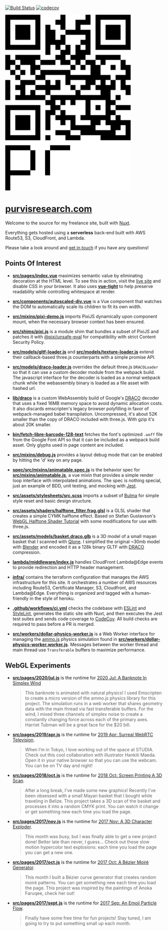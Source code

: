 [![Build Status](https://github.com/ianpurvis/purvisresearch.com/workflows/CI/badge.svg)](https://github.com/ianpurvis/purvisresearch.com)
[![codecov](https://codecov.io/gh/ianpurvis/purvisresearch.com/branch/trunk/graph/badge.svg)](https://codecov.io/gh/ianpurvis/purvisresearch.com)

[![Purvis Research](src/assets/images/qr-logo-200x280.svg)](https://purvisresearch.com)

# [purvisresearch.com](https://purvisresearch.com)

Welcome to the source for my freelance site, built with [Nuxt](https://nuxtjs.org).

Everything gets hosted using a **serverless** back-end built with AWS Route53, S3, CloudFront, and Lambda.

Please take a look around and [get in touch](mailto:ian@purvisresearch.com) if you have any questions!

## Points Of Interest

- [**src/pages/index.vue**](src/pages/index.vue#L12-L21)
  maximizes semantic value by eliminating decoration at the HTML level. To see
  this in action, visit the [live site](https://purvisresearch.com) and disable
  CSS in your browser. It also uses [**vue-tight**](https://github.com/ianpurvis/vue-tight)
  to help preserve readability while controlling whitespace at render.

- [**src/components/autoscaled-div.vue**](src/components/autoscaled-div.vue)
  is a Vue component that watches the DOM to automatically scale its children
  to fit its own width.

- [**src/mixins/pixi-demo.js**](src/mixins/pixi-demo.js#L30-L45)
  imports PixiJS dynamically upon component mount, when the necessary browser
  context has been ensured.

- [**src/shims/pixi.js**](src/shims/pixi.js) is a module shim that bundles a
  subset of PixiJS and patches it with
  [@pixi/unsafe-eval](https://github.com/pixijs/pixi.js/tree/dev/packages/unsafe-eval)
  for compatibility with strict Content Security Policy.

- [**src/models/gltf-loader.js**](src/models/gltf-loader.js) and
  [**src/models/texture-loader.js**](src/models/texture-loader.js) extend their
  callback-based three.js counterparts with a simple promise API.

- [**src/models/draco-loader.js**](src/models/draco-loader.js) overrides the
  default three.js `DRACOLoader` so that it can use a custom decoder module
  from the webpack build. The javascript interface for the decoder is loaded as
  a normal webpack chunk while the webassembly binary is loaded as a file asset
  with hashed url.

- [**lib/draco**](lib/draco) is a custom WebAssembly build of Google's
  [DRACO](https://github.com/google/draco) decoder that uses a fixed 16MB
  memory space to avoid dynamic allocation costs. It also discards emscripten's
  legacy browser polyfilling in favor of webpack-managed babel transpilation.
  Uncompressed, it's about 52K smaller than the copy of DRACO included with
  three.js. With gzip it's about 20K smaller.

- [**bin/fetch-libre-barcode-128-text**](bin/fetch-libre-barcode-128-text)
  fetches the font's optimized `.woff` file from the Google Font API so that it
  can be included as a webpack build asset. Only glyphs used in page content are
  included.

- [**src/mixins/debug.js**](src/mixins/debug.js) provides a layout debug mode
  that can be enabled by hitting the 'd' key on any page.

- [**spec/src/mixins/animatable.spec.js**](spec/src/mixins/animatable.spec.js)
  is the behavior spec for [**src/mixins/animatable.js**](src/mixins/animatable.js),
  a vue mixin that provides a simple render loop interface with interpolated
  animations. The spec is nothing special, just an example of BDD, unit
  testing, and mocking with [Jest](https://jestjs.io).

- [**src/assets/stylesheets/src.scss**](src/assets/stylesheets/app.scss)
  imports a subset of [Bulma](https://bulma.io) for simple style reset and
  basic design structure.

- [**src/assets/shaders/halftone_filter.frag.glsl**](src/assets/shaders/halftone_filter.frag.glsl)
  is a GLSL shader that creates a simple CYMK halftone effect. Based on Stefan
  Gustavson's [WebGL Halftone Shader Tutorial](http://weber.itn.liu.se/~stegu/webglshadertutorial/shadertutorial.html)
  with some modifications for use with three.js.

- [**src/assets/models/basket.draco.glb**](src/assets/models/basket.draco.glb)
  is a 3D model of a small mayan basket that I scanned with
  [Qlone](https://www.qlone.pro). I simplified the original ~30mb model with
  [Blender](https://www.blender.org)  and encoded it as a 128k binary GLTF with
  [DRACO](https://github.com/google/draco) compression.

- [**lambda/middleware/index.js**](lambda/middleware/index.js) handles
  CloudFront Lambda@Edge events to provide redirection and HTTP header
  management.

- [**infra/**](infra/) contains the terraform configuration that manages the
  AWS infrastructure for this site.  It orchestrates a number of AWS resources
  including Route53, Certificate Manager, S3, Cloudfront, and Lambda@Edge.
  Everything is organized and tagged with a human-friendly in the style of
  heroku.

- [**.github/workflows/ci.yml**](.github/workflows/ci.yml) checks the codebase
  with [ESLint](https://github.com/eslint/eslint) and
  [StyleLint](https://stylelint.io), generates the static site with Nuxt, and
  then executes the Jest test suites and sends code coverage to
  [CodeCov](https://codecov.io/gh/ianpurvis/purvisresearch.com). All build checks
  are required to pass before a PR is merged.

- [**src/workers/dollar-physics-worker.js**](src/workers/dollar-physics-worker.js)
  is a Web Worker interface for managing the [ammo.js](https://github.com/kripken/ammo.js)
  physics simulation found in [**src/workers/dollar-physics-worker.worker.js**](src/workers/dollar-physics-worker.worker.js).
  Messages between the worker thread and main thread use `Transferable` buffers
  to maximize performance.


## WebGL Experiments

- [**src/pages/2020/jul.js**](src/pages/2020/jul.js) is the runtime for [2020
  Jul: A Banknote In Simplex Wind](https://purvisresearch.com/2020/jul.html)

    > This banknote is animated with natural physics!
    I used Emscripten to create a micro version of the ammo.js physics library for
    this project. The simulation runs in a web worker that shares geometry data
    with the main thread via fast transferable buffers. For the wind, I mixed three
    channels of simplex noise to create a constantly changing force across each of
    the primary axes.  Harriet Tubman will be a great face for the $20 bill.

- [**src/pages/2019/apr.js**](src/pages/2019/apr.js) is the runtime for [2019
  Apr: Surreal WebRTC Television](https://purvisresearch.com/2019/apr.html).

    > When I’m in Tokyo, I love working out of the space at STUDIA. Check out this
    cool collaboration with illustrator Hankiti Maeda. Open it in your native
    browser so that you can use the webcam. You can be on TV day and night!

- [**src/pages/2018/oct.js**](src/pages/2018/oct.js) is the runtime for
  [2018 Oct: Screen Printing A 3D Scan](https://purvisresearch.com/2018/oct.html).

    > After a long break, I've made some new graphics! Recently I've been obsessed
    with a small Mayan basket that I bought while traveling in Belize. This project
    takes a 3D scan of the basket and processes it into a random CMYK print. You
    can watch it change or get something new each time you load the page.

- [**src/pages/2017/nov.js**](src/pages/2017/nov.js) is the runtime for
  [2017 Nov: A 3D Character Exploder](https://purvisresearch.com/2017/nov.html).

    > This month was busy, but I was finally able to get a new project done! Better
    late than never, I guess...  Check out these slow motion hypercolor text
    explosions: each time you load the page you can get a new one.

- [**src/pages/2017/oct.js**](src/pages/2017/oct.js) is the runtime for
  [2017 Oct: A Bézier Moiré Generator](https://purvisresearch.com/2017/oct.html).

    > This month I built a Bézier curve generator that creates random moiré patterns.
    You can get something new each time you load the page. This project was
    inspired by the paintings of Anoka Faruqee, check her out!

- [**src/pages/2017/sept.js**](src/pages/2017/sept.js) is the runtime for
  [2017 Sep: An Emoji Particle Flow](https://purvisresearch.com/2017/sept.html).

    > Finally have some free time for fun projects! Stay tuned, I am going to try
    to put something small up each month.
